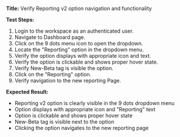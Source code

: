**Title:** Verify Reporting v2 option navigation and functionality

**Test Steps:**
1. Login to the workspace as an authenticated user.
2. Navigate to Dashboard page.
3. Click on the 9 dots menu icon to open the dropdown.
4. Locate the "Reporting" option in the dropdown menu.
5. Verify the option displays with appropriate icon and text.
6. Verify the option is clickable and shows proper hover state.
7. Verify New-Beta tag is visible the option.
8. Click on the "Reporting" option.
9. Verify navigation to the new reporting Page.

**Expected Result:**
* Reporting v2 option is clearly visible in the 9 dots dropdown menu
* Option displays with appropriate icon and "Reporting" text
* Option is clickable and shows proper hover state
* New-Beta tag is visible next to the option
* Clicking the option navigates to the new reporting page